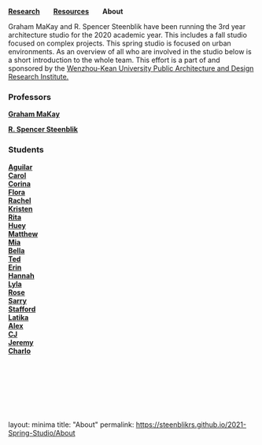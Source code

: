 **[Research](https://steenblikrs.github.io/2021-Spring-Studio/Research)** &nbsp; &nbsp; &nbsp;        **[Resources](https://steenblikrs.github.io/2021-Spring-Studio/Resources)**  &nbsp; &nbsp; &nbsp;    **About**

Graham MaKay and R. Spencer Steenblik have been running the 3rd year architecture studio for the 2020 academic year. This includes a fall studio focused on complex projects. This spring studio is focused on urban environments. As an overview of all who are involved in the studio below is a short introduction to the whole team. This effort is a part of and sponsored by the [Wenzhou-Kean University Public Architecture and Design Research Institute.](https://steenblikrs.github.io/2021-Spring-Studio/PADRI/index)

### Professors

**[Graham MaKay](https://misfitsarchitecture.com/)**

**[R. Spencer Steenblik](https://steenblikrs.github.io/2021-Spring-Studio/Steenblik)**

### Students

**[Aguilar](https://steenblikrs.github.io/2021-Spring-Studio/students/Aguilar/index)
<br/>
[Carol](https://steenblikrs.github.io/2021-Spring-Studio/students/Carol/index)
<br/>
[Corina](https://steenblikrs.github.io/2021-Spring-Studio/students/Corina/index)
<br/>
[Flora](https://steenblikrs.github.io/2021-Spring-Studio/students/Flora/index)
<br/>
[Rachel](https://steenblikrs.github.io/2021-Spring-Studio/students/Rachel/index)
<br/>
[Kristen](https://steenblikrs.github.io/2021-Spring-Studio/students/Kristen/index)
<br/>
[Rita]()
<br/>
[Huey](https://steenblikrs.github.io/2021-Spring-Studio/students/Huey/index)
<br/>
[Matthew](https://steenblikrs.github.io/2021-Spring-Studio/students/Matthew/index)
<br/>
[Mia](https://steenblikrs.github.io/2021-Spring-Studio/students/Mia/index)
<br/>
[Bella](https://steenblikrs.github.io/2021-Spring-Studio/students/Bella/index)
<br/>
[Ted](https://steenblikrs.github.io/2021-Spring-Studio/students/Ted/index)
<br/>
[Erin]()
<br/>
[Hannah](https://steenblikrs.github.io/2021-Spring-Studio/students/Hannah/index)
<br/>
[Lyla](https://steenblikrs.github.io/2021-Spring-Studio/students/Lyla/index)
<br/>
[Rose](https://steenblikrs.github.io/2021-Spring-Studio/students/Rose/index)
<br/>
[Sarry](https://steenblikrs.github.io/2021-Spring-Studio/students/Sarry/index)
<br/>
[Stafford](https://steenblikrs.github.io/2021-Spring-Studio/students/Stafford/Index)
<br/>
[Latika](https://steenblikrs.github.io/2021-Spring-Studio/students/Latika/index)
<br/>
[Alex](https://steenblikrs.github.io/2021-Spring-Studio/students/Alex/index)
<br/>
[CJ](https://steenblikrs.github.io/2021-Spring-Studio/students/CJ/Index)
<br/>
[Jeremy](https://steenblikrs.github.io/2021-Spring-Studio/students/Jeremy/Jeremy)**
<br/>
**[Charlo](https://github.com/steenblikrs/2021-Spring-Studio/blob/gh-pages/students/Charlo/index.md)**
<br/>
<br/>
<br/>
<br/>
<br/>
<br/>
<br/>
<br/>





layout: minima
title: "About"
permalink: https://steenblikrs.github.io/2021-Spring-Studio/About

